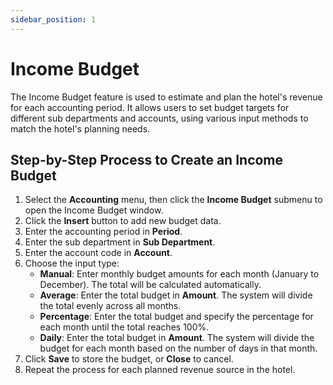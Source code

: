 ```yaml
---
sidebar_position: 1
---
```


# Income Budget

The Income Budget feature is used to estimate and plan the hotel's revenue for each accounting period. It allows users to set budget targets for different sub departments and accounts, using various input methods to match the hotel's planning needs.

## Step-by-Step Process to Create an Income Budget

1. Select the **Accounting** menu, then click the **Income Budget** submenu to open the Income Budget window.
2. Click the **Insert** button to add new budget data.
3. Enter the accounting period in **Period**.
4. Enter the sub department in **Sub Department**.
5. Enter the account code in **Account**.
6. Choose the input type:
   - **Manual**: Enter monthly budget amounts for each month (January to December). The total will be calculated automatically.
   - **Average**: Enter the total budget in **Amount**. The system will divide the total evenly across all months.
   - **Percentage**: Enter the total budget and specify the percentage for each month until the total reaches 100%.
   - **Daily**: Enter the total budget in **Amount**. The system will divide the budget for each month based on the number of days in that month.
7. Click **Save** to store the budget, or **Close** to cancel.
8. Repeat the process for each planned revenue source in the hotel.

